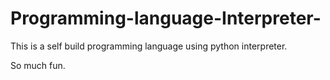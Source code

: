 # Programming-language-Interpreter-
This is a self build programming language using python interpreter.

So much fun.
